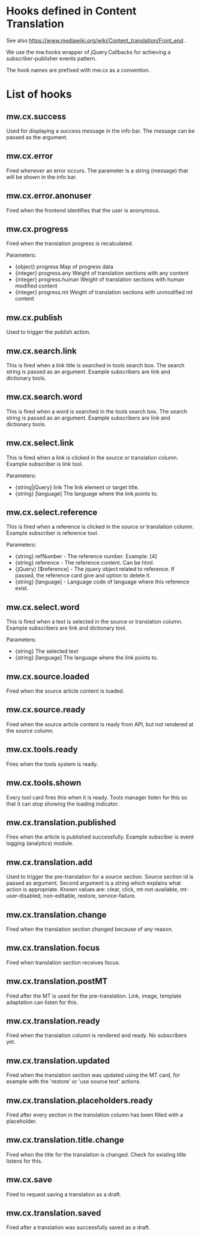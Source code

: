 Hooks defined in Content Translation
====================================

See also https://www.mediawiki.org/wiki/Content_translation/Front_end .

We use the mw.hooks wrapper of jQuery.Callbacks for achieving
a subscriber-publisher events pattern.

The hook names are prefixed with mw.cx as a convention.

# List of hooks

## mw.cx.success

Used for displaying a success message in the info bar.
The message can be passed as the argument.

## mw.cx.error

Fired whenever an error occurs.
The parameter is a string (message) that will be shown in the info bar.

## mw.cx.error.anonuser

Fired when the frontend identifies that the user is anonymous.

## mw.cx.progress

Fired when the translation progress is recalculated.

Parameters:

* {object} progress Map of progress data
* {integer} progress.any Weight of translation sections with any content
* {integer} progress.human Weight of translation sections with human modified content
* {integer} progress.mt Weight of translation sections with unmodified mt content

## mw.cx.publish

Used to trigger the publish action.

## mw.cx.search.link

This is fired when a link title is searched in tools search box.
The search string is passed as an argument. Example subscribers are link and dictionary tools.

## mw.cx.search.word

This is fired when a word is searched in the tools search box.
The search string is passed as an argument. Example subscribers are link and dictionary tools.

## mw.cx.select.link

This is fired when a link is clicked in the source or translation column.
Example subscriber is link tool.

Parameters:

* {string|jQuery} link The link element or target title.
* {string} [language] The language where the link points to.

## mw.cx.select.reference

This is fired when a reference is clicked in the source or translation column.
Example subscriber is reference tool.

Parameters:

* {string} refNumber - The reference number. Example: [4]
* {string} reference - The reference content. Can be html.
* {jQuery} [$reference] - The jquery object related to reference.
If passed, the reference card give and option to delete it.
* {string} [language] - Language code of language where this reference exist.

## mw.cx.select.word

This is fired when a text is selected in the source or translation column.
Example subscribers are link and dictionary tool.

Parameters:

* {string} The selected text
* {string} [language] The language where the link points to.

## mw.cx.source.loaded

Fired when the source article content is loaded.

## mw.cx.source.ready

Fired when the source article content is ready from API, but not rendered at the source column.

## mw.cx.tools.ready

Fires when the tools system is ready.

## mw.cx.tools.shown

Every tool card fires this when it is ready.
Tools manager listen for this so that it can stop showing the loading indicator.

## mw.cx.translation.published

Fires when the article is published successfully.
Example subsciber is event logging (analytics) module.

## mw.cx.translation.add

Used to trigger the pre-translation for a source section. Source section id is passed as argument.
Second argument is a string which explains what action is appropriate. Known values are:
clear, click, mt-not-available, mt-user-disabled, non-editable, restore, service-failure.

## mw.cx.translation.change

Fired when the translation section changed because of any reason.

## mw.cx.translation.focus

Fired when translation section receives focus.

## mw.cx.translation.postMT

Fired after the MT is used for the pre-translation.
Link, image, template adaptation can listen for this.

## mw.cx.translation.ready

Fired when the translation column is rendered and ready. No subscribers yet.

## mw.cx.translation.updated

Fired when the translation section was updated using the MT card,
for example with the 'restore' or 'use source text' actions.

## mw.cx.translation.placeholders.ready

Fired after every section in the translation column has been filled with a placeholder.

## mw.cx.translation.title.change

Fired when the title for the translation is changed. Check for existing title listens for this.

## mw.cx.save

Fired to request saving a translation as a draft.

## mw.cx.translation.saved

Fired after a translation was successfully saved as a draft.

